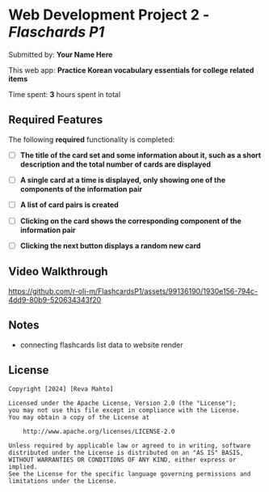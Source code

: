 # Web Development Project 2 - *Flaschards P1*
Submitted by: **Your Name Here**

This web app: **Practice Korean vocabulary essentials for college related items**

Time spent: **3** hours spent in total

## Required Features

The following **required** functionality is completed:

- [ ] **The title of the card set and some information about it, such as a short description and the total number of cards are displayed**
- [ ] **A single card at a time is displayed, only showing one of the components of the information pair**
- [ ] **A list of card pairs is created**
- [ ] **Clicking on the card shows the corresponding component of the information pair**
- [ ] **Clicking the next button displays a random new card**


## Video Walkthrough


https://github.com/r-oli-m/FlashcardsP1/assets/99136190/1930e156-794c-4dd9-80b9-520634343f20




## Notes

- connecting flashcards list data to website render

## License

    Copyright [2024] [Reva Mahto]

    Licensed under the Apache License, Version 2.0 (the "License");
    you may not use this file except in compliance with the License.
    You may obtain a copy of the License at

        http://www.apache.org/licenses/LICENSE-2.0

    Unless required by applicable law or agreed to in writing, software
    distributed under the License is distributed on an "AS IS" BASIS,
    WITHOUT WARRANTIES OR CONDITIONS OF ANY KIND, either express or implied.
    See the License for the specific language governing permissions and
    limitations under the License.
